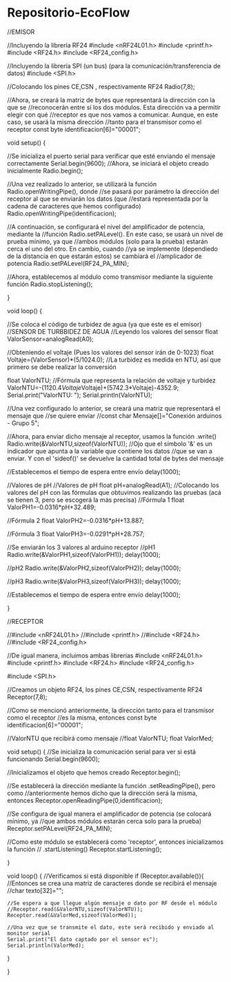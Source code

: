 # Repositorio-EcoFlow
//EMISOR

//Incluyendo la librería RF24
#include <nRF24L01.h>
#include <printf.h>
#include <RF24.h>
#include <RF24_config.h>

//Incluyendo la librería SPI (un bus) (para la comunicación/transferencia de datos) 
#include <SPI.h>

//Colocando los pines CE,CSN , respectivamente
RF24 Radio(7,8);

//Ahora, se creará la matriz de bytes que representará la dirección con la que se
//reconocerán entre sí los dos módulos. Esta dirección va a permitir elegir con qué
//receptor es que nos vamos a comunicar. Aunque, en este caso, se usará la misma dirección
//tanto para el transmisor como el receptor
const byte identificacion[6]="00001";

void setup() {

  //Se inicializa el puerto serial para verificar que esté enviando el mensaje correctamente
  Serial.begin(9600);
  //Ahora, se iniciará el objeto creado inicialmente
  Radio.begin();

  //Una vez realizado lo anterior, se utilizará la función Radio.openWritingPipe(), donde
  //se pasará por parámetro la dirección del receptor al que se enviarán los datos (que
  //estará representada por la cadena de caracteres que hemos configurado)
  Radio.openWritingPipe(identificacion);

  //A continuación, se configurará el nivel del amplificador de potencia, mediante la
  //función Radio.setPALevel(). En este caso, se usará un nivel de prueba mínimo, ya que
  //ambos módulos (solo para la prueba) estarán cerca el uno del otro. En cambio, cuando
  //ya se implemente (dependiedo de la distancia en que estarán estos) se cambiará el
  //amplicador de potencia
  Radio.setPALevel(RF24_PA_MIN);

  //Ahora, establecemos al módulo como transmisor mediante la siguiente función
  Radio.stopListening();

}

void loop() {

  //Se coloca el código de turbidez de agua (ya que este es el emisor)
  //SENSOR DE TURBBIDEZ DE AGUA
  //Leyendo los valores del sensor
  float ValorSensor=analogRead(A0);
  
  //Obteniendo el voltaje (Pues los valores del sensor irán de 0-1023)
  float Voltaje=(ValorSensor)*(5/1024.0);
  //La turbidez es medida en NTU, así que primero se debe realizar la conversión
  
  float ValorNTU;
  //Fórmula que representa la relación de voltaje y turbidez
  ValorNTU=-(1120.4*Voltaje*Voltaje)+(5742.3*Voltaje)-4352.9;
  Serial.print("ValorNTU: ");
  Serial.println(ValorNTU);
  
  //Una vez configurado lo anterior, se creará una matriz que representará el mensaje que
  //se quiere enviar
  //const char Mensaje[]="Conexión arduinos - Grupo 5";

  //Ahora, para enviar dicho mensaje al receptor, usamos la función .write()
  Radio.write(&ValorNTU,sizeof(ValorNTU));
  //Ojo que el símbolo '&' es un indicador que apunta a la variable que contiene los datos
  //que se van a enviar. Y con el 'sideof()' se devuelve la cantidad total de bytes del mensaje

  //Establecemos el tiempo de espera entre envío
  delay(1000);


  //Valores de pH
  //Valores de pH
  float pH=analogRead(A1);
  //Colocando los valores del pH con las fórmulas que obtuvimos realizando las pruebas (acá se tienen 3, pero se escogerá la más precisa)
  //Fórmula 1
  float ValorPH1=-0.0316*pH+32.489;

  //Fórmula 2
  float ValorPH2=-0.0316*pH+13.887;

  //Fórmula 3
  float ValorPH3=-0.0291*pH+28.757;

  //Se enviarán los 3 valores al arduino receptor
  //pH1
  Radio.write(&ValorPH1,sizeof(ValorPH1));
  delay(1000);

  //pH2
  Radio.write(&ValorPH2,sizeof(ValorPH2));
  delay(1000);
  
  //pH3
  Radio.write(&ValorPH3,sizeof(ValorPH3));
  delay(1000);

  //Establecemos el tiempo de espera entre envío
  delay(1000);

}

//RECEPTOR

//#include <nRF24L01.h>
//#include <printf.h>
//#include <RF24.h>
//#include <RF24_config.h>

//De igual manera, incluimos ambas librerías
#include <nRF24L01.h>
#include <printf.h>
#include <RF24.h>
#include <RF24_config.h>

#include <SPI.h>

//Creamos un objeto RF24, los pines CE,CSN, respectivamente
RF24 Receptor(7,8); 

//Como se mencionó anteriormente, la dirección tanto para el transmisor como el receptor
//es la misma, entonces
const byte identificacion[6]="00001";

//ValorNTU que recibirá como mensaje
//float ValorNTU;
float ValorMed;

void setup() {
  //Se inicializa la comunicación serial para ver si está funcionando
  Serial.begin(9600);

  //Inicializamos el objeto que hemos creado
  Receptor.begin();

  //Se establecerá la dirección mediante la función .setReadingPipe(), pero como
  //anteriormente hemos dicho que la dirección será la misma, entonces
  Receptor.openReadingPipe(0,identificacion);

  //Se configura de igual manera el amplificador de potencia (se colocará mínimo, ya
  //que ambos módulos estarán cerca solo para la prueba)
  Receptor.setPALevel(RF24_PA_MIN);

  //Como este módulo se establecerá como 'receptor', entonces inicializamos la función
  // .startListening()
  Receptor.startListening();

}

void loop() {
  //Verificamos si está disponible
  if (Receptor.available()){
    //Entonces se crea una matriz de caracteres donde se recibirá el mensaje
    //char texto[32]="";

    //Se espera a que llegue algún mensaje o dato por RF desde el módulo
    //Receptor.read(&ValorNTU,sizeof(ValorNTU));
    Receptor.read(&ValorMed,sizeof(ValorMed));

    //Una vez que se transmite el dato, este será recibido y enviado al monitor serial
    Serial.print("El dato captado por el sensor es");
    Serial.println(ValorMed);


    
  }

}
